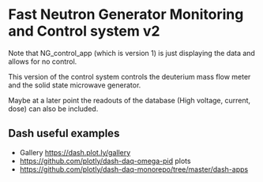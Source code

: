 # Fast Neutron Generator Monitoring and Control system v2

Note that NG_control_app (which is version 1) is just displaying the data and allows for no control.

This version of the control system controls the deuterium mass flow meter and the solid state microwave generator.

Maybe at a later point the readouts of the database (High voltage, current, dose) can also be included.

## Dash useful examples

- Gallery https://dash.plot.ly/gallery
- https://github.com/plotly/dash-daq-omega-pid plots
- https://github.com/plotly/dash-daq-monorepo/tree/master/dash-apps


